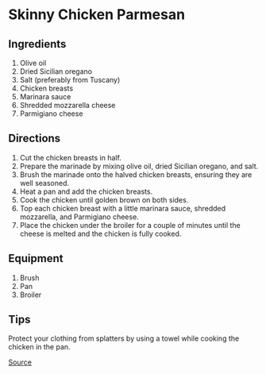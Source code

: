 # Skinny Chicken Parmesan

## Ingredients

1. Olive oil
2. Dried Sicilian oregano
3. Salt (preferably from Tuscany)
4. Chicken breasts
5. Marinara sauce
6. Shredded mozzarella cheese
7. Parmigiano cheese

## Directions

1. Cut the chicken breasts in half.
2. Prepare the marinade by mixing olive oil, dried Sicilian oregano, and salt.
3. Brush the marinade onto the halved chicken breasts, ensuring they are well seasoned.
4. Heat a pan and add the chicken breasts.
5. Cook the chicken until golden brown on both sides.
6. Top each chicken breast with a little marinara sauce, shredded mozzarella, and Parmigiano cheese.
7. Place the chicken under the broiler for a couple of minutes until the cheese is melted and the chicken is fully cooked.

## Equipment

1. Brush
2. Pan
3. Broiler

## Tips

Protect your clothing from splatters by using a towel while cooking the chicken in the pan.

[Source](https://www.tiktok.com/@giadadelaurentiis/video/7077357809653910830?_r=1&_t=ZP-90Iwt9P8Puw)

